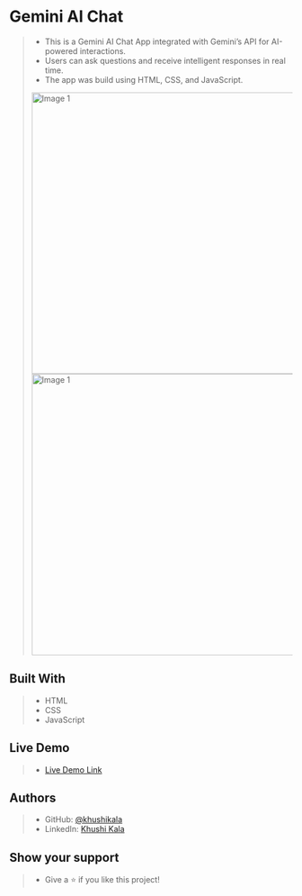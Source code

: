 # Gemini AI Chat
> - This is a Gemini AI Chat App integrated with Gemini’s API for AI-powered interactions.<br>
> - Users can ask questions and receive intelligent responses in real time.<br>
> - The app was build using HTML, CSS, and JavaScript.
>   
> <img src="https://github.com/user-attachments/assets/d09bada7-a609-4cc4-9130-6080f03a1448" alt="Image 1" width="500" height="500">
> <img src="https://github.com/user-attachments/assets/8e4045e5-4e3c-4987-8d7e-54295e959f92" alt="Image 1" width="500" height="500">

## Built With
> - HTML
> - CSS
> - JavaScript

 ## Live Demo
> - [Live Demo Link](https://khushikala.github.io/gemini-ai-chat-app/)

## Authors
> - GitHub: [@khushikala](https://github.com/khushikala)
> - LinkedIn: [Khushi Kala](https://linkedin.com/in/khushikala)

## Show your support
> - Give a ⭐️ if you like this project!
